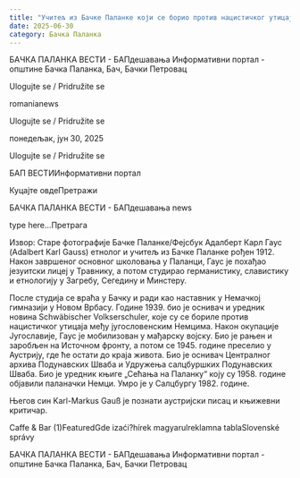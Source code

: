 ```yaml
---
title: "Учитељ из Бачке Паланке који се борио против нацистичког утицаја"
date: 2025-06-30
category: Бачка Паланка
---
```


БАЧКА ПАЛАНКА ВЕСТИ - БАПдешавања Информативни портал - општине Бачка Паланка, Бач, Бачки Петровац

Ulogujte se / Pridružite se

romanianews

Ulogujte se / Pridružite se

понедељак, јун 30, 2025

Ulogujte se / Pridružite se

БАП ВЕСТИИнформативни портал

Куцајте овдеПретражи

БАЧКА ПАЛАНКА ВЕСТИ - БАПдешавања news

type here...Претрага

Извор: Старе фотографије Бачке Паланке/Фејсбук
            Адалберт Карл Гаус (Adalbert Karl Gauss) етнолог и учитељ из Бачке Паланке рођен 1912. Након завршеног основног школовања у Паланци, Гаус је похађао језуитски лицеј у Травнику, а потом студирао германистику, славистику и етнологију у Загребу, Сегедину и Минстеру.

После студија се враћа у Бачку и ради као наставник у Немачкој гимназији у Новом Врбасу. Године 1939. био је оснивач и уредник новина Schwäbischer Volkserschuler, које су се бориле против нацистичког утицаја међу југословенским Немцима.
Након окупације Југославије, Гаус је мобилизован у мађарску војску. Био је рањен и заробљен на Источном фронту, а потом се 1945. године преселио у Аустрију, где ће остати до краја живота. Био је оснивач Централног архива Подунавских Шваба и Удружења салцбуршких Подунавских Шваба. Био је уредник књиге „Сећања на Паланку“ коју су 1958. године објавили паланачки Немци. Умро је у Салцбургу 1982. године.


Његов син Karl-Markus Gauß је познати аустријски писац и књижевни критичар.

Caffe & Bar (1)FeaturedGde izaći?hírek magyarulreklamna tablaSlovenské správy

БАЧКА ПАЛАНКА ВЕСТИ - БАПдешавања Информативни портал - општине Бачка Паланка, Бач, Бачки Петровац
